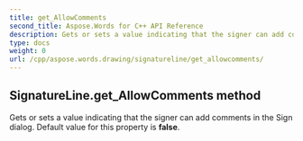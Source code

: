 ```yaml
---
title: get_AllowComments
second_title: Aspose.Words for C++ API Reference
description: Gets or sets a value indicating that the signer can add comments in the Sign dialog. Default value for this property is false. 
type: docs
weight: 0
url: /cpp/aspose.words.drawing/signatureline/get_allowcomments/
---
```

## SignatureLine.get_AllowComments method


Gets or sets a value indicating that the signer can add comments in the Sign dialog. Default value for this property is **false**.

